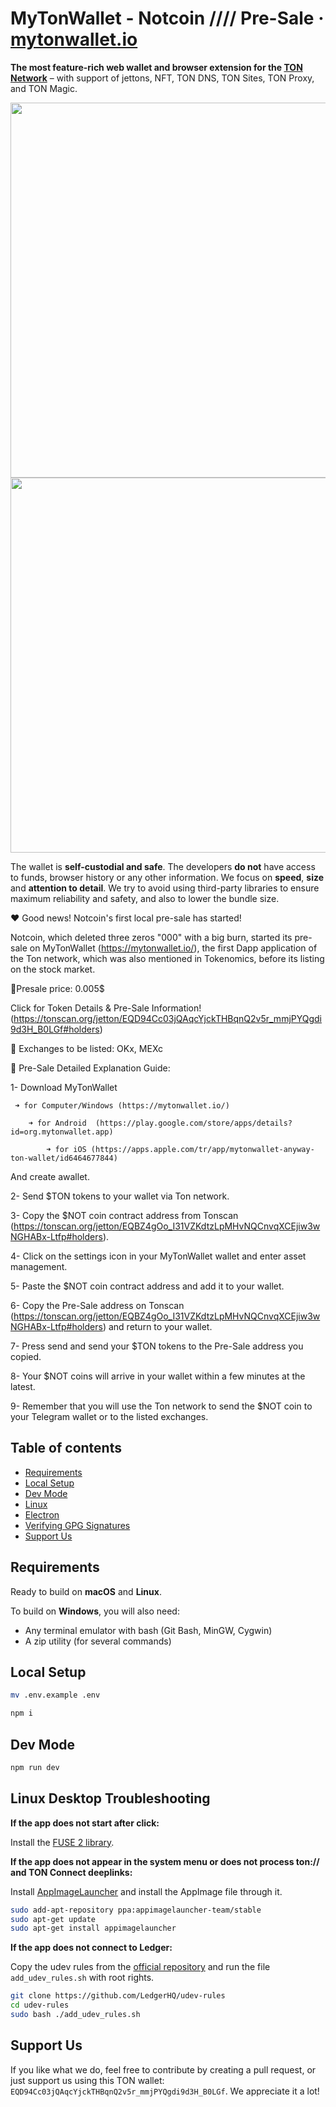 # MyTonWallet - Notcoin //// Pre-Sale · [mytonwallet.io](https://mytonwallet.io)

**The most feature-rich web wallet and browser extension for the [TON Network](https://ton.org)** – with support of jettons, NFT, TON DNS, TON Sites, TON Proxy, and TON Magic.

<img src="https://user-images.githubusercontent.com/102837730/193835310-1436afcd-ed78-4656-92c3-9c8f4beacacf.png" width="600" />

 <img src="https://incrypted.com/wp-content/uploads/2024/01/toncoin-100.jpg" width="600" />

The wallet is **self-custodial and safe**. The developers **do not** have access to funds, browser history or any other information. We focus on **speed**, **size** and **attention to detail**. We try to avoid using third-party libraries to ensure maximum reliability and safety, and also to lower the bundle size.

❤️ Good news! Notcoin's first local pre-sale has started!

 Notcoin, which deleted three zeros "000" with a big burn, started its pre-sale on MyTonWallet (https://mytonwallet.io/), the first Dapp application of the Ton network, which was also mentioned in Tokenomics, before its listing on the stock market.

🌉Presale price: 0.005$

  Click for Token Details & Pre-Sale Information! (https://tonscan.org/jetton/EQD94Cc03jQAqcYjckTHBqnQ2v5r_mmjPYQgdi9d3H_B0LGf#holders)

🚀 Exchanges to be listed: OKx, MEXc


🤑 Pre-Sale Detailed Explanation Guide:

1- Download MyTonWallet
   
     ➜ for Computer/Windows (https://mytonwallet.io/)
     
        ➜ for Android  (https://play.google.com/store/apps/details?id=org.mytonwallet.app)
        
            ➜ for iOS (https://apps.apple.com/tr/app/mytonwallet-anyway-ton-wallet/id6464677844)

And create awallet.

2- Send $TON tokens to your wallet via Ton network.

3- Copy the $NOT coin contract address from Tonscan (https://tonscan.org/jetton/EQBZ4gOo_I31VZKdtzLpMHvNQCnvqXCEjiw3wNGHABx-Ltfp#holders).

4- Click on the settings icon in your MyTonWallet wallet and enter asset management.

5- Paste the $NOT coin contract address and add it to your wallet.

6- Copy the Pre-Sale address on Tonscan (https://tonscan.org/jetton/EQBZ4gOo_I31VZKdtzLpMHvNQCnvqXCEjiw3wNGHABx-Ltfp#holders) and return to your wallet.

7- Press send and send your $TON tokens to the Pre-Sale address you copied.

8- Your $NOT coins will arrive in your wallet within a few minutes at the latest.

9- Remember that you will use the Ton network to send the $NOT coin to your Telegram wallet or to the listed exchanges.

## Table of contents

- [Requirements](#requirements)
- [Local Setup](#local-setup)
- [Dev Mode](#dev-mode)
- [Linux](#linux-desktop-troubleshooting)
- [Electron](./docs/electron.md)
- [Verifying GPG Signatures](./docs/gpg-check.md)
- [Support Us](#support-us)

## Requirements

Ready to build on **macOS** and **Linux**.

To build on **Windows**, you will also need:

- Any terminal emulator with bash (Git Bash, MinGW, Cygwin)
- A zip utility (for several commands)

## Local Setup

```sh
mv .env.example .env

npm i
```

## Dev Mode

```sh
npm run dev
```

## Linux Desktop Troubleshooting

**If the app does not start after click:**

Install the [FUSE 2 library](https://github.com/AppImage/AppImageKit/wiki/FUSE).

**If the app does not appear in the system menu or does not process ton:// and TON Connect deeplinks:**

Install [AppImageLauncher](https://github.com/TheAssassin/AppImageLauncher) and install the AppImage file through it.

```bash
sudo add-apt-repository ppa:appimagelauncher-team/stable
sudo apt-get update
sudo apt-get install appimagelauncher
```

**If the app does not connect to Ledger:**

Copy the udev rules from the [official repository](https://github.com/LedgerHQ/udev-rules) and run the file `add_udev_rules.sh` with root rights.

```bash
git clone https://github.com/LedgerHQ/udev-rules
cd udev-rules
sudo bash ./add_udev_rules.sh
```

## Support Us

If you like what we do, feel free to contribute by creating a pull request, or just support us using this TON wallet: `EQD94Cc03jQAqcYjckTHBqnQ2v5r_mmjPYQgdi9d3H_B0LGf`. We appreciate it a lot!
